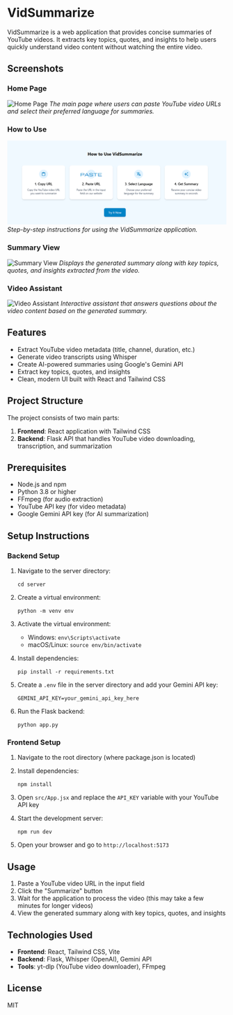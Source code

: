 # VidSummarize

VidSummarize is a web application that provides concise summaries of YouTube videos. It extracts key topics, quotes, and insights to help users quickly understand video content without watching the entire video.

## Screenshots

### Home Page
![Home Page](screenshots/homepage.png)
*The main page where users can paste YouTube video URLs and select their preferred language for summaries.*

### How to Use
![How to Use](screenshots/how-to-use.png)
*Step-by-step instructions for using the VidSummarize application.*

### Summary View
![Summary View](screenshots/summary-view.png)
*Displays the generated summary along with key topics, quotes, and insights extracted from the video.*

### Video Assistant
![Video Assistant](screenshots/video-assistant.png)
*Interactive assistant that answers questions about the video content based on the generated summary.*

## Features

- Extract YouTube video metadata (title, channel, duration, etc.)
- Generate video transcripts using Whisper
- Create AI-powered summaries using Google's Gemini API
- Extract key topics, quotes, and insights
- Clean, modern UI built with React and Tailwind CSS

## Project Structure

The project consists of two main parts:

1. **Frontend**: React application with Tailwind CSS
2. **Backend**: Flask API that handles YouTube video downloading, transcription, and summarization

## Prerequisites

- Node.js and npm
- Python 3.8 or higher
- FFmpeg (for audio extraction)
- YouTube API key (for video metadata)
- Google Gemini API key (for AI summarization)

## Setup Instructions

### Backend Setup

1. Navigate to the server directory:
   ```
   cd server
   ```

2. Create a virtual environment:
   ```
   python -m venv env
   ```

3. Activate the virtual environment:
   - Windows: `env\Scripts\activate`
   - macOS/Linux: `source env/bin/activate`

4. Install dependencies:
   ```
   pip install -r requirements.txt
   ```

5. Create a `.env` file in the server directory and add your Gemini API key:
   ```
   GEMINI_API_KEY=your_gemini_api_key_here
   ```

6. Run the Flask backend:
   ```
   python app.py
   ```

### Frontend Setup

1. Navigate to the root directory (where package.json is located)

2. Install dependencies:
   ```
   npm install
   ```

3. Open `src/App.jsx` and replace the `API_KEY` variable with your YouTube API key

4. Start the development server:
   ```
   npm run dev
   ```

5. Open your browser and go to `http://localhost:5173`

## Usage

1. Paste a YouTube video URL in the input field
2. Click the "Summarize" button
3. Wait for the application to process the video (this may take a few minutes for longer videos)
4. View the generated summary along with key topics, quotes, and insights

## Technologies Used

- **Frontend**: React, Tailwind CSS, Vite
- **Backend**: Flask, Whisper (OpenAI), Gemini API
- **Tools**: yt-dlp (YouTube video downloader), FFmpeg

## License

MIT 